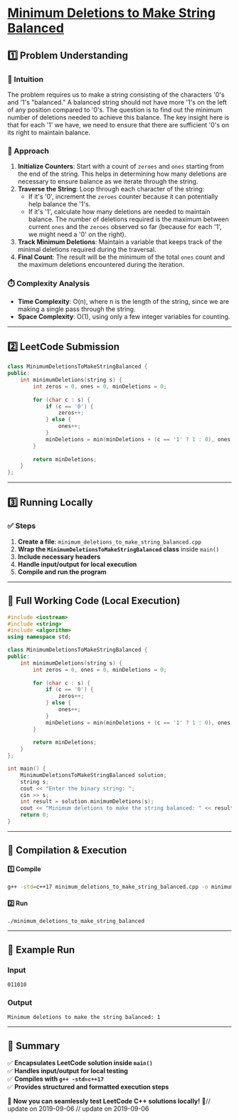 # **[Minimum Deletions to Make String Balanced](https://leetcode.com/problems/minimum-deletions-to-make-string-balanced/description/)**  

## **1️⃣ Problem Understanding**  
### **📌 Intuition**  
The problem requires us to make a string consisting of the characters '0's and '1's "balanced." A balanced string should not have more '1's on the left of any position compared to '0's. The question is to find out the minimum number of deletions needed to achieve this balance. The key insight here is that for each '1' we have, we need to ensure that there are sufficient '0's on its right to maintain balance.

### **🚀 Approach**  
1. **Initialize Counters**: Start with a count of `zeroes` and `ones` starting from the end of the string. This helps in determining how many deletions are necessary to ensure balance as we iterate through the string.  
2. **Traverse the String**: Loop through each character of the string:
   - If it's '0', increment the `zeroes` counter because it can potentially help balance the '1's.
   - If it's '1', calculate how many deletions are needed to maintain balance. The number of deletions required is the maximum between current `ones` and the `zeroes` observed so far (because for each '1', we might need a '0' on the right).
3. **Track Minimum Deletions**: Maintain a variable that keeps track of the minimal deletions required during the traversal.
4. **Final Count**: The result will be the minimum of the total `ones` count and the maximum deletions encountered during the iteration.

### **⏱️ Complexity Analysis**  
- **Time Complexity**: O(n), where n is the length of the string, since we are making a single pass through the string.  
- **Space Complexity**: O(1), using only a few integer variables for counting.

---  

## **2️⃣ LeetCode Submission**  
```cpp
class MinimumDeletionsToMakeStringBalanced {
public:
    int minimumDeletions(string s) {
        int zeros = 0, ones = 0, minDeletions = 0;
        
        for (char c : s) {
            if (c == '0') {
                zeros++;
            } else {
                ones++;
            }
            minDeletions = min(minDeletions + (c == '1' ? 1 : 0), ones - zeros);
        }
        
        return minDeletions;
    }
};  
```  

---  

## **3️⃣ Running Locally**  
### **✅ Steps**  
1. **Create a file**: `minimum_deletions_to_make_string_balanced.cpp`  
2. **Wrap the `MinimumDeletionsToMakeStringBalanced` class** inside `main()`  
3. **Include necessary headers**  
4. **Handle input/output for local execution**  
5. **Compile and run the program**  

---  

## **📝 Full Working Code (Local Execution)**  
```cpp
#include <iostream>
#include <string>
#include <algorithm>
using namespace std;

class MinimumDeletionsToMakeStringBalanced {
public:
    int minimumDeletions(string s) {
        int zeros = 0, ones = 0, minDeletions = 0;
        
        for (char c : s) {
            if (c == '0') {
                zeros++;
            } else {
                ones++;
            }
            minDeletions = min(minDeletions + (c == '1' ? 1 : 0), ones - zeros);
        }
        
        return minDeletions;
    }
};

int main() {
    MinimumDeletionsToMakeStringBalanced solution;
    string s;
    cout << "Enter the binary string: ";
    cin >> s;
    int result = solution.minimumDeletions(s);
    cout << "Minimum deletions to make the string balanced: " << result << endl;
    return 0;
}
```  

---  

## **🔧 Compilation & Execution**  
#### **1️⃣ Compile**  
```bash
g++ -std=c++17 minimum_deletions_to_make_string_balanced.cpp -o minimum_deletions_to_make_string_balanced
```  

#### **2️⃣ Run**  
```bash
./minimum_deletions_to_make_string_balanced
```  

---  

## **🎯 Example Run**  
### **Input**  
```
011010
```  
### **Output**  
```
Minimum deletions to make the string balanced: 1
```  

---  

## **📌 Summary**  
✅ **Encapsulates LeetCode solution inside `main()`**  
✅ **Handles input/output for local testing**  
✅ **Compiles with `g++ -std=c++17`**  
✅ **Provides structured and formatted execution steps**  

🚀 **Now you can seamlessly test LeetCode C++ solutions locally!** 🚀// update on 2019-09-06
// update on 2019-09-06
